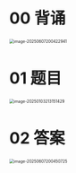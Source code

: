# 00 背诵

<img src="https://cvp.oss-cn-shanghai.aliyuncs.com/202506072004160.png" alt="image-20250607200422941" style="zoom:50%;" />



# 01 题目

<img src="https://cvp.oss-cn-shanghai.aliyuncs.com/202501032131591.png" alt="image-20250103213151429" style="zoom:50%;" />



# 02 答案

<img src="https://cvp.oss-cn-shanghai.aliyuncs.com/202506072004009.png" alt="image-20250607200450725" style="zoom:50%;" />











